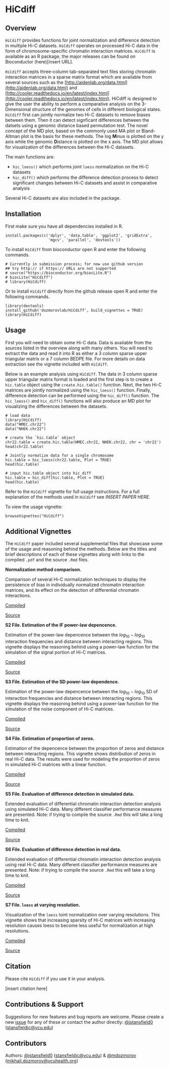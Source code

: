 # HiCdiff

## Overview 

`HiCdiff` provides functions for joint normalization and difference detection in multiple Hi-C datasets. `HiCdiff` operates on processed Hi-C data in the form of chromosome-specific chromatin interaction matrices. `HiCdiff` is available as an R package, the major releases can be found on Bioconductor (here)[insert URL]. 

`HiCdiff` accepts three-column tab-separated text files storing chromatin interaction matrices in a sparse matrix format which are available from several sources such as the [http://aidenlab.org/data.html](http://aidenlab.org/data.html) and [http://cooler.readthedocs.io/en/latest/index.html](http://cooler.readthedocs.io/en/latest/index.html). HiCdiff is designed to give the user the ability to perform a comparative analysis on the 3-Dimensional structure of the genomes of cells in different biological states. `HiCdiff` first can jointly normalize two Hi-C datasets to remove biases between them. Then it can detect signficant differences between the datsets using a genomic distance based permutation test. The novel concept of the MD plot, based on the commonly used MA plot or Bland-Altman plot is the basis for these methods. The log **M**inus is plotted on the y axis while the genomic **D**istance is plotted on the x axis. The MD plot allows for visualization of the differences between the Hi-C datasets. 

The main functions are:
+ `hic_loess()` which performs joint `loess` normalization on the Hi-C datasets
+ `hic_diff()` which performs the difference detection process to detect significant changes between Hi-C datasets and assist in comparative analysis

Several Hi-C datasets are also included in the package.


## Installation

First make sure you have all dependencies installed in R.

```
install.packages(c('dplyr', 'data.table', 'ggplot2', 'gridExtra', 
				   'mgcv', 'parallel', 'devtools'))
```

To install `HiCdiff` from bioconductor open R and enter the following commands.

```
# Currently in submission process; for now use github version
## try http:// if https:// URLs are not supported
# source("https://bioconductor.org/biocLite.R")
# biocLite("HiCdiff")
# library(HiCdiff)
```


Or to install `HiCdiff` directly from the github release open R and enter the following commands.

```
library(devtools)
install_github('dozmorovlab/HiCdiff', build_vignettes = TRUE)
library(HiCdiff)
```


## Usage

First you will need to obtain some Hi-C data. Data is available from the sources listed in the overview along with many others. You will need to extract the data and read it into R as either a 3 column sparse upper triangular matrix or a 7 column BEDPE file. For more details on data extraction see the vignette included with `HiCdiff`.

Below is an example analysis using `HiCdiff`. The data in 3 column sparse upper triangular matrix format is loaded and the first step is to create a `hic.table` object using the `create.hic.table()` function. Next, the two Hi-C matrices are jointly normalized using the `hic_loess()` function. Finally, difference detection can be performed using the `hic_diff()` function. The `hic_loess()` and `hic_diff()` functions will also produce an MD plot for visualizing the differences between the datasets. 

```
# load data
library(HiCdiff)
data("HMEC.chr22")
data("NHEK.chr22")

# create the `hic.table` object
chr22.table = create.hic.table(HMEC.chr22, NHEK.chr22, chr = 'chr22')
head(chr22.table)

# Jointly normalize data for a single chromosome
hic.table = hic_loess(chr22.table, Plot = TRUE)
head(hic.table)

# input hic.table object into hic_diff
hic.table = hic_diff(hic.table, Plot = TRUE)
head(hic.table)
```

Refer to the `HiCdiff` vignette for full usage instructions. For a full explanation of the methods used in `HiCdiff` see _INSERT PAPER HERE_.

To view the usage vignette:

`browseVignettes("HiCdiff")`


## Additional Vignettes

The `HiCdiff` paper included several supplemental files that showcase some of the usage and reasoning behind the methods. Below are the titles and brief descriptions of each of these vignettes along with links to the compiled `.pdf` and the source `.Rmd` files. 

**Normalization method comparison.** 

Comparison of several Hi-C normalization techniques to display the persistence of bias in individually normalized chromatin interaction matrices, and its effect on the detection of differential chromatin interactions.

[Compiled](https://github.com/dozmorovlab/HiCdiff/raw/supplemental/Supplemental_vignettes/S1_File.pdf)

[Source](https://github.com/dozmorovlab/HiCdiff/blob/supplemental/Supplemental_vignettes/S1_File.Rmd)

**S2 File. Estimation of the IF power-law depencence.** 

Estimation of the power-law depencence between the $log_{10}-log_{10}$ interaction frequencies and distance between interacting regions. This vignette displays the reasoning behind using a power-law function for the simulation of the signal portion of Hi-C matrices.

[Compiled](https://github.com/dozmorovlab/HiCdiff/raw/supplemental/Supplemental_vignettes/S2_File.pdf)

[Source](https://github.com/dozmorovlab/HiCdiff/blob/supplemental/Supplemental_vignettes/S2_File.Rmd)

**S3 File. Estimation of the SD power-law dependence.** 

Estimation of the power-law depencence between the $log_{10}-log_{10}$ SD of interaction frequencies and distance between interacting regions. This vignette displays the reasoning behind using a power-law function for the simulation of the noise component of Hi-C matrices.

[Compiled](https://github.com/dozmorovlab/HiCdiff/raw/supplemental/Supplemental_vignettes/S3_File.pdf)

[Source](https://github.com/dozmorovlab/HiCdiff/blob/supplemental/Supplemental_vignettes/S3_File.Rmd)

**S4 File. Estimation of proportion of zeros.** 

Estimation of the depencence between the proportion of zeros and distance between interacting regions. This vignette shows distribution of zeros in real Hi-C data. The results were used for modeling the proportion of zeros in simulated Hi-C matrices with a linear function.

[Compiled](https://github.com/dozmorovlab/HiCdiff/raw/supplemental/Supplemental_vignettes/S4_File.pdf)

[Source](https://github.com/dozmorovlab/HiCdiff/blob/supplemental/Supplemental_vignettes/S4_File.Rmd)


**S5 File. Evaluation of difference detection in simulated data.** 

Extended evaluation of differential chromatin interaction detection analysis using simulated Hi-C data. Many different classifier performance measures are presented. Note: if trying to compile the source `.Rmd` this will take a long time to knit. 

[Compiled](https://github.com/dozmorovlab/HiCdiff/raw/supplemental/Supplemental_vignettes/S5_File.pdf)

[Source](https://github.com/dozmorovlab/HiCdiff/blob/supplemental/Supplemental_vignettes/S5_file.Rmd)

**S6 File. Evaluation of difference detection in real data.** 

Extended evaluation of differential chromatin interaction detection analysis using real Hi-C data. Many different classifier performance measures are presented. Note: if trying to compile the source `.Rmd` this will take a long time to knit. 

[Compiled](https://github.com/dozmorovlab/HiCdiff/raw/supplemental/Supplemental_vignettes/S6_File.pdf)

[Source](https://github.com/dozmorovlab/HiCdiff/blob/supplemental/Supplemental_vignettes/S6_File.Rmd)

**S7 File. `loess` at varying resolution.** 

Visualization of the `loess` loint normalization over varying resolutions. This vignette shows that increasing sparsity of Hi-C matrices with increasing resolution causes loess to become less useful for normalization at high resolutions. 

[Compiled](https://github.com/dozmorovlab/HiCdiff/raw/supplemental/Supplemental_vignettes/S7_File.pdf)

[Source](https://github.com/dozmorovlab/HiCdiff/blob/supplemental/Supplemental_vignettes/S7_File.Rmd)



## Citation

Please cite `HiCdiff` if you use it in your analysis.

[insert citation here]

## Contributions & Support

Suggestions for new features and bug reports are welcome. Please create a new [issue](https://github.com/dozmorovlab/HiCdiff/issues) for any of these or contact the author directly: [@jstansfield0](https://github.com/jstansfield0) (stansfieldjc@vcu.edu)

## Contributors

Authors: [@jstansfield0](https://github.com/jstansfield0) (stansfieldjc@vcu.edu) & [@mdozmorov](https://github.com/mdozmorov) (mikhail.dozmorov@vcuhealth.org)

